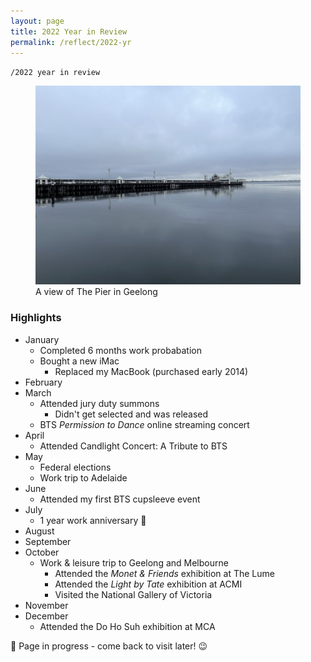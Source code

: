 ```yaml
---
layout: page
title: 2022 Year in Review
permalink: /reflect/2022-yr
---
```


`/2022 year in review`

<figure>
<img src="/assets/2022-10-geelong.jpg" alt="The Pier in Geelong">
<figcaption>A view of The Pier in Geelong</figcaption>
</figure>

### Highlights

- January
  - Completed 6 months work probabation 
  - Bought a new iMac
    - Replaced my MacBook (purchased early 2014)
- February
- March
  - Attended jury duty summons
    - Didn't get selected and was released
  - BTS *Permission to Dance* online streaming concert
- April
  - Attended Candlight Concert: A Tribute to BTS 
- May
  - Federal elections
  - Work trip to Adelaide
- June
  - Attended my first BTS cupsleeve event
- July
  - 1 year work anniversary 🎉
- August
- September
- October
  - Work & leisure trip to Geelong and Melbourne
    - Attended the *Monet & Friends* exhibition at The Lume
    - Attended the *Light by Tate* exhibition at ACMI
    - Visited the National Gallery of Victoria 
- November
- December
  - Attended the Do Ho Suh exhibition at MCA

🚧 Page in progress - come back to visit later! 😉 

<style>
  .wrapper {
    max-width: 58em;
  }
</style>